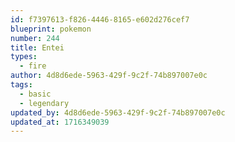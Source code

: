 ```yaml
---
id: f7397613-f826-4446-8165-e602d276cef7
blueprint: pokemon
number: 244
title: Entei
types:
  - fire
author: 4d8d6ede-5963-429f-9c2f-74b897007e0c
tags:
  - basic
  - legendary
updated_by: 4d8d6ede-5963-429f-9c2f-74b897007e0c
updated_at: 1716349039
---
```

